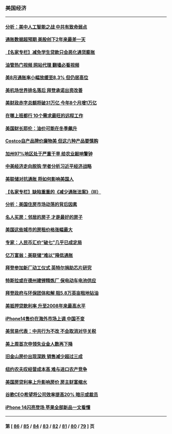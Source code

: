 ### 美国经济
---
#### [分析：美中人工智能之战 中共有致命弱点](../../pages/ncid1078158/n13824391.md?09140845) 
#### [通胀数据超预期 美股创下2年来最差一天](../../pages/ncid1078158/n13824353.md?09140845) 
#### [【名家专栏】减免学生贷款只会恶化通货膨胀](../../pages/ncid1078158/n13824062.md?09140845) 
#### [油管热门视频 网站代理 翻墙必看视频](http://209.222.30.114:81/youtube.html?09140845)
#### [美8月通胀率小幅放缓至8.3% 但仍居高位](../../pages/ncid1078158/n13824139.md?09140845) 
#### [美机场世界排名落后 拜登承诺出资改善](../../pages/ncid1078158/n13823411.md?09140845) 
#### [美财政赤字总额将破31万亿 今年8个月增1万亿](../../pages/ncid1078158/n13823320.md?09140845) 
#### [在哪上班都行 10个需求最旺的远程工作](../../pages/ncid1078158/n13818968.md?09140845) 
#### [美国财长耶伦：油价可能在冬季飙升](../../pages/ncid1078158/n13822671.md?09140845) 
#### [Costco自产品牌价廉物美 但这六种产品要慎购](../../pages/ncid1078158/n13818935.md?09140845) 
#### [加州97%地区处于严重干旱 给农业敲响警钟](../../pages/ncid1078158/n13821995.md?09140845) 
#### [中美经济走向脱钩 学者分析习近平经济战略](../../pages/ncid1078158/n13821985.md?09140845) 
#### [美联储对抗通胀 将如何影响美国人](../../pages/ncid1078158/n13821984.md?09140845) 
#### [【名家专栏】缺陷重重的《减少通胀法案》（III）](../../pages/ncid1078158/n13820967.md?09140845) 
#### [分析：美国住房市场动荡的背后因素](../../pages/ncid1078158/n13821249.md?09140845) 
#### [名人买房：邻居的房子 才是最好的房子](../../pages/ncid1078158/n13821290.md?09140845) 
#### [美国这些城市的房租价格涨幅最大](../../pages/ncid1078158/n13821220.md?09140845) 
#### [专家：人民币汇价“破七”几乎已成定局](../../pages/ncid1078158/n13821198.md?09140845) 
#### [亿万富翁：美联储“难以”降低通胀](../../pages/ncid1078158/n13821187.md?09140845) 
#### [拜登参加新厂动工仪式 英特尔捐助芯片研究](../../pages/ncid1078158/n13821014.md?09140845) 
#### [特斯拉或在德州建锂精炼厂 保电动车电池供应](../../pages/ncid1078158/n13821081.md?09140845) 
#### [拜登政府与环保团体和解 阻5.8万英亩租地钻油](../../pages/ncid1078158/n13820362.md?09140845) 
#### [美抵押贷款利率 升至2008年来最高水平](../../pages/ncid1078158/n13820361.md?09140845) 
#### [iPhone14售价在海外市场上调 中国不变](../../pages/ncid1078158/n13820296.md?09140845) 
#### [美贸易代表：中共行为不改 不会取消对华关税](../../pages/ncid1078158/n13820256.md?09140845) 
#### [美上周首次申领失业金人数再下降](../../pages/ncid1078158/n13820208.md?09140845) 
#### [旧金山房价出现深跌 销售减少超过三成](../../pages/ncid1078158/n13819023.md?09140845) 
#### [纽约农夫叹经营成本高 难与进口农产竞争](../../pages/ncid1078158/n13819801.md?09140845) 
#### [美国房贷利率上升影响房价 房主财富缩水](../../pages/ncid1078158/n13819591.md?09140845) 
#### [谷歌CEO希望将公司效率提高20% 暗示或裁员](../../pages/ncid1078158/n13819520.md?09140845) 
#### [iPhone 14闪亮登场 苹果全部新品一文看懂](../../pages/ncid1078158/n13819468.md?09140845) 

---
#### 第 [ [86](./86.md?09140845) / [85](./85.md?09140845) / [84](./84.md?09140845) / [83](./83.md?09140845) / [82](./82.md?09140845) / [81](./81.md?09140845) / [80](./80.md?09140845) / [79](./79.md?09140845) ] 页
